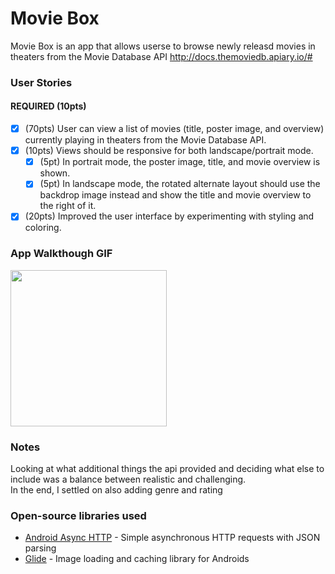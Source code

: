 # Movie Box

Movie Box is an app that allows userse to browse newly releasd movies in theaters from the Movie Database API http://docs.themoviedb.apiary.io/#

### User Stories


#### REQUIRED (10pts)
- [x] (70pts) User can view a list of movies (title, poster image, and overview) currently playing in theaters from the Movie Database API.
- [x] (10pts) Views should be responsive for both landscape/portrait mode.
   - [x] (5pt) In portrait mode, the poster image, title, and movie overview is shown.
   - [x] (5pt) In landscape mode, the rotated alternate layout should use the backdrop image instead and show the title and movie overview to the right of it.
- [x] (20pts) Improved the user interface by experimenting with styling and coloring.

### App Walkthough GIF

<img src="https://i.imgur.com/M5pTene.gif" width=250><br>

### Notes
Looking at what additional things the api provided and deciding what else to include was a balance between realistic and challenging.  
In the end, I settled on also adding genre and rating

### Open-source libraries used

- [Android Async HTTP](https://github.com/codepath/CPAsyncHttpClient) - Simple asynchronous HTTP requests with JSON parsing
- [Glide](https://github.com/bumptech/glide) - Image loading and caching library for Androids
